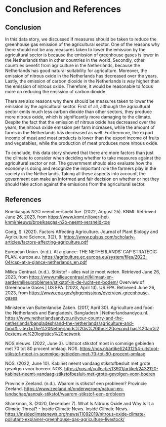 # Conclusion and References

## Conclusion
In this data story, we discussed if measures should be taken to reduce the greenhouse gas emission of the agricultural sector. One of the reasons why there should not be any measures taken to lower the emission by the agricultural sector is because the emission of greenhouse gases is lower in the Netherlands than in other countries in the world. Secondly, other countries benefit from agriculture in the Netherlands, because the Netherlands has good natural suitability for agriculture. Moreover, the emission of nitrous oxide in the Netherlands has decreased over the years. Lastly, the emission of carbon dioxide in the Netherlands is way higher than the emission of nitrous oxide. Therefore, it would be reasonable to focus more on reducing the emission of carbon dioxide.

There are also reasons why there should be measures taken to lower the emission by the agricultural sector. First of all, although the agricultural sector emits much less carbon dioxide than other sectors, they produce more nitrous oxide, which is significantly more damaging to the climate. Despite the fact that the emission of nitrous oxide has decreased over the years, the nitrous oxide emission per farm increases, while the amount of farms in the Netherlands has decreased as well. Furthermore, the export income of meat and meat products is lower than the export income of fruits and vegetables, while the production of meat produces more nitrous oxide. 

To conclude, this data story showed that there are more factors than just the climate to consider when deciding whether to take measures against the agricultural sector or not. The government should also evaluate how the economy is doing and recognize the important role the farmers play in the society in the Netherlands. Taking all these aspects into account, the government can make an informed and fair decision on whether or not they should take action against the emissions from the agricultural sector. 

## References
Broeikasgas N2O neemt versneld toe. (2022, August 25). KNMI. Retrieved June 26, 2023, from https://www.knmi.nl/over-het-knmi/nieuws/broeikasgas-n2o-neemt-versneld-toe

Cong, S. (2021). Factors Affecting Agriculture. Journal of Plant Biology and Agriculture Science, 3(2), 9.
https://www.pulsus.com/scholarly-articles/factors-affecting-agriculture.pdf

European Union. (n.d.). At a glance: THE NETHERLANDS’ CAP STRATEGIC PLAN. europa.eu. https://agriculture.ec.europa.eu/system/files/2023-04/csp-at-a-glance-netherlands_en.pdf

Milieu Centraal. (n.d.). Stikstof - alles wat je moet weten. Retrieved June 26, 2023, from https://www.milieucentraal.nl/klimaat-en-aarde/milieuproblemen/stikstof-in-de-lucht-en-bodem/
Overview of Greenhouse Gases | US EPA. (2023, April 13). US EPA. Retrieved June 26, 2023, from https://www.epa.gov/ghgemissions/overview-greenhouse-gases

Ministerie van Buitenlandse Zaken. (2017, April 30). Agriculture and food: the Netherlands and Bangladesh. Bangladesh | Netherlandsandyou.nl. https://www.netherlandsandyou.nl/your-country-and-the-netherlands/bangladesh/and-the-netherlands/agriculture-and-food#:~:text=The%20Netherlands%20is%20the%20second,has%20an%20extensive%20logistics%20network.

NOS nieuws. (2022, June 3). Uitstoot stikstof moet in sommige gebieden met 70 tot 80 procent omlaag. NOS. https://nos.nl/artikel/2431254-uitstoot-stikstof-moet-in-sommige-gebieden-met-70-tot-80-procent-omlaag

NOS. (2022, June 10). Kabinet neemt vandaag stikstofbesluit met grote gevolgen voor boeren. NOS. https://nos.nl/collectie/13901/artikel/2432120-kabinet-neemt-vandaag-stikstofbesluit-met-grote-gevolgen-voor-boeren

Provincie Zeeland. (n.d.). Waarom is stikstof een probleem? Provincie Zeeland. https://www.zeeland.nl/onderwerpen/natuur-en-landschap/aanpak-stikstof/waarom-stikstof-een-probleem 

Shankman, S. (2020, December 7). What Is Nitrous Oxide and Why Is It a Climate Threat? - Inside Climate News. Inside Climate News. https://insideclimatenews.org/news/11092019/nitrous-oxide-climate-pollutant-explainer-greenhouse-gas-agriculture-livestock/
